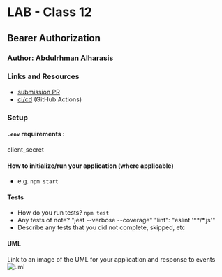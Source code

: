 # LAB - Class 12

## Bearer Authorization

### Author: Abdulrhman Alharasis
### Links and Resources

- [submission PR](https://github.com/401-advanced-javascript-Dante/lab11/pull/3)
- [ci/cd](https://github.com/401-advanced-javascript-Dante/lab11/actions/runs/34416869) (GitHub Actions)

### Setup

#### `.env` requirements :
client_secret


#### How to initialize/run your application (where applicable)

- e.g. `npm start`

#### Tests

- How do you run tests?
`npm test`
- Any tests of note?
    "jest --verbose --coverage"
    "lint": "eslint '**/*.js'"
- Describe any tests that you did not complete, skipped, etc

#### UML

Link to an image of the UML for your application and response to events
![uml](https://i.ibb.co/xzp26P8/DSC-0044.jpg)


